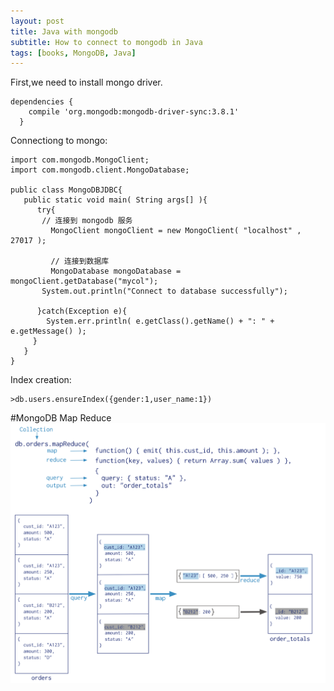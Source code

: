 ```yaml
---
layout: post
title: Java with mongodb
subtitle: How to connect to mongodb in Java
tags: [books, MongoDB, Java]
---
```

First,we need to install mongo driver.
~~~
dependencies {
    compile 'org.mongodb:mongodb-driver-sync:3.8.1'
  }
~~~
Connectiong to mongo:
~~~
import com.mongodb.MongoClient;
import com.mongodb.client.MongoDatabase;

public class MongoDBJDBC{
   public static void main( String args[] ){
      try{   
       // 连接到 mongodb 服务
         MongoClient mongoClient = new MongoClient( "localhost" , 27017 );
       
         // 连接到数据库
         MongoDatabase mongoDatabase = mongoClient.getDatabase("mycol");  
       System.out.println("Connect to database successfully");
        
      }catch(Exception e){
        System.err.println( e.getClass().getName() + ": " + e.getMessage() );
     }
   }
}
~~~


Index creation:
~~~
>db.users.ensureIndex({gender:1,user_name:1})
~~~

#MongoDB Map Reduce
<img src="/img/mongodb-mapreduce.png" alt="mongodb-mapreduce" title="GitHub,Social Coding"/>
